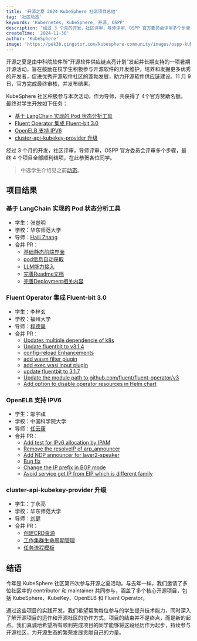 ```yaml
---
title: '开源之夏 2024 KubeSphere 社区项目总结'
tag: '社区动态'
keywords: 'Kubernetes, KubeSphere, 开源, OSPP'
description: '经过 3 个月的开发，社区评审，导师评审，OSPP 官方委员会评审多个步骤，最终 4 个项目全部顺利结项，在此恭贺各位同学。'
createTime: '2024-11-30'
author: 'KubeSphere'
image: 'https://pek3b.qingstor.com/kubesphere-community/images/ospp-kubesphere-2024-summary.png'
---
```


开源之夏是由中科院软件所“开源软件供应链点亮计划”发起并长期支持的一项暑期开源活动，旨在鼓励在校学生积极参与开源软件的开发维护，培养和发掘更多优秀的开发者，促进优秀开源软件社区的蓬勃发展，助力开源软件供应链建设。11 月 9 日，官方完成最终审核，并发布结果。

KubeSphere 社区积极参与本次活动，作为导师，共获得了 4个官方赞助名额。最终对学生开放如下任务：

- [基于 LangChain 实现的 Pod 状态分析工具](https://github.com/kubesphere/community/blob/master/sig-advocacy-and-outreach/ospp-2024/pod-state-analysis-tool-based-on-langchain_zh-CN.md) 
- [Fluent Operator 集成 Fluent-bit 3.0](https://github.com/kubesphere/community/blob/master/sig-advocacy-and-outreach/ospp-2024/integrating-fluent-bit-3.0-into-fluent-operator_zh-CN.md) 
- [OpenELB 支持 IPV6](https://github.com/kubesphere/community/blob/master/sig-advocacy-and-outreach/ospp-2024/openelb-support-ipv6_zh-CN.md)
- [cluster-api-kubekey-provider 升级](https://github.com/kubesphere/community/blob/master/sig-advocacy-and-outreach/ospp-2024/upgrading-cluster-api-kubekey-provider_zh-CN.md)


经过 3 个月的开发，社区评审，导师评审，OSPP 官方委员会评审多个步骤，最终 4 个项目全部顺利结项，在此恭贺各位同学。

> 中选学生介绍见之前[动态](https://kubesphere.io/zh/news/ospp-2024-selected-students/)。

## 项目结果

### 基于 LangChain 实现的 Pod 状态分析工具

- 学生：张豈明
- 学校：华东师范大学
- 导师：[Haili Zhang](https://github.com/webup) 
- 合并 PR：
  - [基础静态前端界面](https://github.com/kubesphere-extensions/ks-extensions-contrib/pull/1)
  - [pod信息自动获取](https://github.com/kubesphere-extensions/ks-extensions-contrib/pull/2)
  - [LLM能力接入](https://github.com/kubesphere-extensions/ks-extensions-contrib/pull/3)
  - [完善Readme文档](https://github.com/kubesphere-extensions/ks-extensions-contrib/pull/5)
  - [完善Deployment相关内容](https://github.com/kubesphere-extensions/ks-extensions-contrib/pull/6)

### Fluent Operator 集成 Fluent-bit 3.0

- 学生：李梓玄
- 学校：福州大学
- 导师：[程德昊](https://github.com/wenchajun)
- 合并 PR：
  - [Updates multiple dependencie of k8s](https://github.com/fluent/fluent-operator/pull/1251)
  - [Update fluentbit to v3.1.4](https://github.com/fluent/fluent-operator/pull/1282)
  - [config-reload Enhancements](https://github.com/fluent/fluent-operator/pull/1286)
  - [add wasm filter piugin](https://github.com/fluent/fluent-operator/pull/1325)
  - [add exec wasi input plugin](https://github.com/fluent/fluent-operator/pull/1326)
  - [update fluentbit to 3.1.7](https://github.com/fluent/fluent-operator/pull/1329)
  - [Update the module path to github.com/fluent/fluent-operator/v3](https://github.com/fluent/fluent-operator/pull/1355)
  - [Add option to disable operator resources in Helm chart](https://github.com/fluent/fluent-operator/pull/1348)

### OpenELB 支持 IPV6

- 学生：邬宇祺
- 学校：中国科学院大学
- 导师：[任云康](https://github.com/renyunkang/)
- 合并 PR：
  - [Add test for IPv6 allocation by IPAM](https://github.com/openelb/openelb/pull/442)
  - [Remove the resolveIP of arp_announcer](https://github.com/openelb/openelb/pull/443)
  - [Add NDP announcer for layer2-speaker](https://github.com/openelb/openelb/pull/445)
  - [Bug fix](https://github.com/openelb/openelb/pull/446)
  - [Change the IP prefix in BGP mode](https://github.com/openelb/openelb/pull/448)
  - [Avoid service get IP from EIP which is different family](https://github.com/openelb/openelb/pull/449)

### cluster-api-kubekey-provider 升级

- 学生：丁永亮
- 学校：华东师范大学
- 导师：[刘健](https://github.com/ImitationImmortal)
- 合并 PR：
  - [创建CRD资源](https://github.com/kubesphere/kubekey/pull/2409)
  - [工作集群生命周期管理](https://github.com/kubesphere/kubekey/pull/2419)
  - [任务流程模板](https://github.com/kubesphere/kubekey/pull/2418)

## 结语

今年是 KubeSphere 社区第四次参与开源之夏活动。与去年一样，我们邀请了多位社区中的 contributor 和 maintainer 共同参与，涵盖了多个核心开源项目，包括 KubeSphere、KubeKey、OpenELB 和 Fluent Operator。

通过这些项目的实践开发，我们希望帮助每位参与的学生提升技术能力，同时深入了解开源项目的运作和开源社区的协作方式。项目的结束并不是终点，而是新的起点。我们真诚地希望所有顺利完成项目的同学能够将这段经历作为起步，持续参与开源社区，为开源生态的繁荣发展贡献自己的力量。